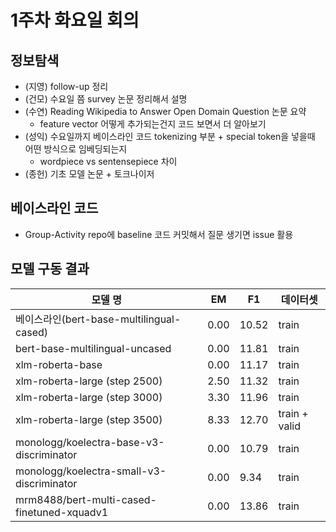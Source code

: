# 1주차 화요일 회의

## 정보탐색

- (지영) follow-up 정리
- (건모) 수요일 쯤 survey 논문 정리해서 설명
- (수연) Reading Wikipedia to Answer Open Domain Question 논문 요약
    - feature vector 어떻게 추가되는건지 코드 보면서 더 알아보기
- (성익) 수요일까지 베이스라인 코드 tokenizing 부분 + special token을 넣을때 어떤 방식으로 임베딩되는지
    - wordpiece vs sentensepiece 차이
- (종헌) 기초 모델 논문 + 토크나이저

## 베이스라인 코드
- Group-Activity repo에 baseline 코드 커밋해서 질문 생기면 issue 활용


## 모델 구동 결과

| 모델 명 | EM | F1 | 데이터셋 |
| -------- | -------- | -------- | -------- |
| 베이스라인(bert-base-multilingual-cased)     | 0.00     | 10.52     | train |
| bert-base-multilingual-uncased     | 0.00     | 11.81     | train |
| xlm-roberta-base     | 0.00     | 11.17     | train |
| xlm-roberta-large (step 2500)     | 2.50     | 11.32     | train |
| xlm-roberta-large (step 3000)     | 3.30     | 11.96     | train |
| xlm-roberta-large (step 3500)     | 8.33     | 12.70     | train  + valid |
| monologg/koelectra-base-v3-discriminator     | 0.00     | 10.79     | train |
| monologg/koelectra-small-v3-discriminator     | 0.00     | 9.34     | train |
| mrm8488/bert-multi-cased-finetuned-xquadv1   | 0.00     | 13.86     | train |
